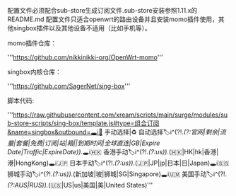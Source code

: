 配置文件必须配合sub-store生成订阅文件.sub-store安装参照1.11.x的README.md
配置文件只适合openwrt的路由设备并且安装momo插件使用，其他singbox插件以及其他设备不适用（比如手机等）。

momo插件仓库：

'''https://github.com/nikkinikki-org/OpenWrt-momo'''

singbox内核仓库：

'''https://github.com/SagerNet/sing-box'''

脚本代码:

'''https://raw.githubusercontent.com/xream/scripts/main/surge/modules/sub-store-scripts/sing-box/template.js#type=组合订阅&name=singbox&outbound=🕳ℹ️🐸 手动选择|♻️ 自动选择🏷ℹ️^(?!.*(?:官网|剩余|流量|套餐|免费|订阅|站|箱||到期时间|全球直连|GB|Expire Date|Traffic|ExpireDate)).*🕳ℹ️🇭🇰 香港手动🏷ℹ️^(?!.*(?:us)).*(🇭🇰|HK|hk|香港|港|HongKong)🕳ℹ️🇯🇵 日本手动🏷ℹ️^(?!.*(?:us)).*(🇯🇵|JP|jp|日本|日|Japan)🕳ℹ️🇸🇬 狮城手动🏷ℹ️^(?!.*(?:us)).*(新加坡|坡|狮城|SG|Singapore)🕳ℹ️🇺🇲 美国手动🏷ℹ️^(?!.*(?:AUS|RUS)).*(🇺🇸|US|us|美国|美|United States)'''
